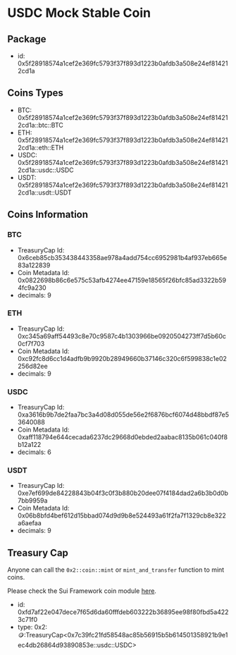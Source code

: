 # USDC Mock Stable Coin

## Package

- id: 0x5f28918574a1cef2e369fc5793f37f893d1223b0afdb3a508e24ef814212cd1a

## Coins Types

- BTC: 0x5f28918574a1cef2e369fc5793f37f893d1223b0afdb3a508e24ef814212cd1a::btc::BTC
- ETH: 0x5f28918574a1cef2e369fc5793f37f893d1223b0afdb3a508e24ef814212cd1a::eth::ETH
- USDC: 0x5f28918574a1cef2e369fc5793f37f893d1223b0afdb3a508e24ef814212cd1a::usdc::USDC
- USDT: 0x5f28918574a1cef2e369fc5793f37f893d1223b0afdb3a508e24ef814212cd1a::usdt::USDT

## Coins Information

### BTC

- TreasuryCap Id: 0x6ceb85cb353438443358ae978a4add754cc6952981b4af937eb665e83a122839
- Coin Metadata Id: 0x0822698b86c6e575c53afb4274ee47159e18565f26bfc85ad3322b594fc9a230
- decimals: 9

### ETH

- TreasuryCap Id: 0xc345a69aff54493c8e70c9587c4b1303966be0920504273ff7d5b60c0cf7f703
- Coin Metadata Id: 0xc92fc8d6cc1d4adfb9b9920b28949660b37146c320c6f599838c1e02256d82ee
- decimals: 9

### USDC

- TreasuryCap Id: 0xa3616b9b7de2faa7bc3a4d08d055de56e2f6876bcf6074d48bbdf87e53640088
- Coin Metadata Id: 0xaff118794e644cecada6237dc29668d0ebded2aabac8135b061c040f8b12a122
- decimals: 6

### USDT

- TreasuryCap Id: 0xe7ef699de84228843b04f3c0f3b880b20dee07f4184dad2a6b3b0d0b7bb9959a
- Coin Metadata Id: 0x06b8bfd4bef612d15bbad074d9d9b8e524493a61f2fa7f1329cb8e322a6aefaa
- decimals: 9

## Treasury Cap

Anyone can call the `0x2::coin::mint` or `mint_and_transfer` function to mint coins.

Please check the Sui Framework coin module [here](https://github.com/MystenLabs/sui/blob/main/crates/sui-framework/packages/sui-framework/sources/coin.move).

- id: 0xfd7af22e047dece7f65d6da60fffdeb603222b36895ee98f80fbd5a4223c71f0
- type: 0x2::coin::TreasuryCap<0x7c39fc21fd58548ac85b56915b5b614501358921b9e1ec4db26864d93890853e::usdc::USDC>
